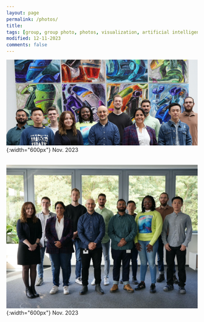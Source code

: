 ```yaml
---
layout: page
permalink: /photos/
title:
tags: [group, group photo, photos, visualization, artificial intelligence, ai, machine learning, ml, data, representation, abstraction, visualization, vis]
modified: 12-11-2023
comments: false
---
```


![](/images/group/231101.webp "Group Photo"){:width="600px"}
Nov. 2023
<br/>
<br/>

![](/images/group/231102.webp "Group Photo"){:width="600px"}
Nov. 2023
<br/>
